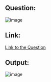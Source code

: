 ## Question:
![image](https://github.com/user-attachments/assets/8a7d4edc-9559-464a-b933-853b13a0fad8)

## Link:
[Link to the Question](https://www.geeksforgeeks.org/problems/last-index-of-15847/1?page=1&difficulty=Basic&sortBy=difficulty)

## Output:
![image](https://github.com/user-attachments/assets/3e658d1d-203a-473e-9d34-f5719b882b51)
